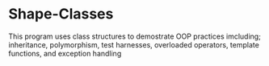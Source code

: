 # Shape-Classes
This program uses class structures to demostrate OOP practices imcluding; inheritance, polymorphism, test harnesses, overloaded operators, template functions, and exception handling 
